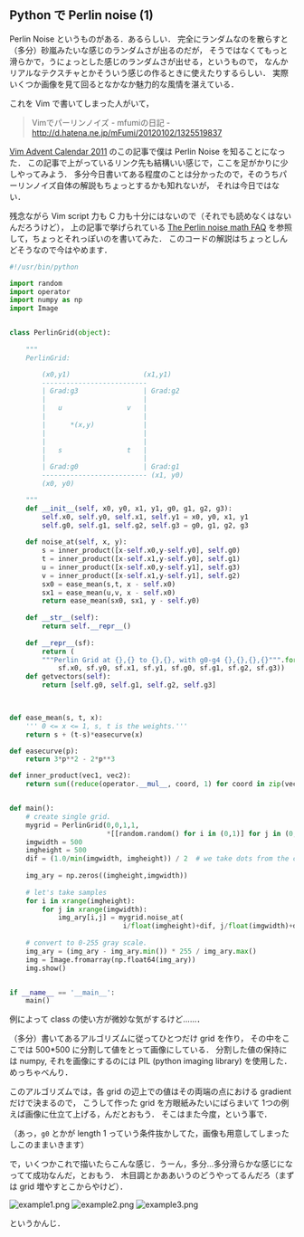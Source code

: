 Python で Perlin noise (1)
------------------------------

Perlin Noise というものがある．あるらしい．
完全にランダムなのを散らすと（多分）砂嵐みたいな感じのランダムさが出るのだが，
そうではなくてもっと滑らかで，うにょっとした感じのランダムさが出せる，というもので，
なんかリアルなテクスチャとかそういう感じの作るときに使えたりするらしい．
実際いくつか画像を見て回るとなかなか魅力的な風情を湛えている．

これを Vim で書いてしまった人がいて，

> Vimでパーリンノイズ - mfumiの日記 - http://d.hatena.ne.jp/mFumi/20120102/1325519837

[Vim Advent Calendar 2011](http://atnd.org/events/21925) のこの記事で僕は Perlin Noise を知ることになった．
この記事で上がっているリンク先も結構いい感じで，ここを足がかりに少しやってみよう．
多分今日書いてある程度のことは分かったので，そのうちパーリンノイズ自体の解説もちょっとするかも知れないが，
それは今日ではない．

残念ながら Vim script 力も C 力も十分にはないので（それでも読めなくはないんだろうけど），
上の記事で挙げられている [The Perlin noise math FAQ](http://webstaff.itn.liu.se/~stegu/TNM022-2005/perlinnoiselinks/perlin-noise-math-faq.html)
を参照して，ちょっとそれっぽいのを書いてみた．
このコードの解説はちょっとしんどそうなので今はやめます．

```python
#!/usr/bin/python

import random
import operator
import numpy as np
import Image


class PerlinGrid(object):
    
    """
    PerlinGrid:

        (x0,y1)                  (x1,y1)
        --------------------------
        | Grad:g3                | Grad:g2
        |                        |
        |   u                v   |
        |                        |
        |      *(x,y)            |
        |                        |
        |                        |
        |   s                t   |
        |                        |
        | Grad:g0                | Grad:g1
        -------------------------- (x1, y0)
        (x0, y0)

    """
    def __init__(self, x0, y0, x1, y1, g0, g1, g2, g3):
        self.x0, self.y0, self.x1, self.y1 = x0, y0, x1, y1
        self.g0, self.g1, self.g2, self.g3 = g0, g1, g2, g3
    
    def noise_at(self, x, y):
        s = inner_product([x-self.x0,y-self.y0], self.g0)
        t = inner_product([x-self.x1,y-self.y0], self.g1)
        u = inner_product([x-self.x0,y-self.y1], self.g3)
        v = inner_product([x-self.x1,y-self.y1], self.g2)
        sx0 = ease_mean(s,t, x - self.x0)
        sx1 = ease_mean(u,v, x - self.x0)
        return ease_mean(sx0, sx1, y - self.y0)
    
    def __str__(self):
        return self.__repr__()
    
    def __repr__(sf):
        return (
        """Perlin Grid at {},{} to {},{}, with g0-g4 {},{},{},{}""".format(
            sf.x0, sf.y0, sf.x1, sf.y1, sf.g0, sf.g1, sf.g2, sf.g3))
    def getvectors(self):
        return [self.g0, self.g1, self.g2, self.g3]


        
def ease_mean(s, t, x):
    ''' 0 <= x <= 1, s, t is the weights.'''
    return s + (t-s)*easecurve(x)

def easecurve(p):
    return 3*p**2 - 2*p**3

def inner_product(vec1, vec2):
    return sum((reduce(operator.__mul__, coord, 1) for coord in zip(vec1,vec2)))


def main():
    # create single grid.
    mygrid = PerlinGrid(0,0,1,1, 
                        *[[random.random() for i in (0,1)] for j in (0,1,2,3)])
    imgwidth = 500
    imgheight = 500
    dif = (1.0/min(imgwidth, imgheight)) / 2  # we take dots from the centres of the grids.
    
    img_ary = np.zeros((imgheight,imgwidth))
    
    # let's take samples
    for i in xrange(imgheight):
        for j in xrange(imgwidth):
            img_ary[i,j] = mygrid.noise_at(
                            i/float(imgheight)+dif, j/float(imgwidth)+dif)
    
    # convert to 0-255 gray scale.
    img_ary = (img_ary - img_ary.min()) * 255 / img_ary.max()
    img = Image.fromarray(np.float64(img_ary))
    img.show()


if __name__ == '__main__':
    main()
```

例によって class の使い方が微妙な気がするけど……．

（多分）書いてあるアルゴリズムに従ってひとつだけ grid を作り，
その中をここでは 500*500 に分割して値をとって画像にしている．
分割した値の保持には numpy, それを画像にするのには PIL (python imaging library) を使用した．めっちゃべんり．

このアルゴリズムでは，各 grid の辺上での値はその両端の点における gradient だけで決まるので，
こうして作った grid を方眼紙みたいにばらまいて 1つの例えば画像に仕立て上げる，んだとおもう．
そこはまた今度，という事で．

（あっ，`g0` とかが length 1 っていう条件抜かしてた，画像も用意してしまったしこのままいきます）

で，いくつかこれで描いたらこんな感じ．うーん，多分…多分滑らかな感じになってて成功なんだ，とおもう．
木目調とかああいうのどうやってるんだろ（まずは grid 増やすとこからやけど）．

![example1.png](../../Pictures/9Nov2013-perlin1.png?raw=true)
![example2.png](../../Pictures/9Nov2013-perlin2.png?raw=true)
![example3.png](../../Pictures/9Nov2013-perlin3.png?raw=true)

というかんじ．
